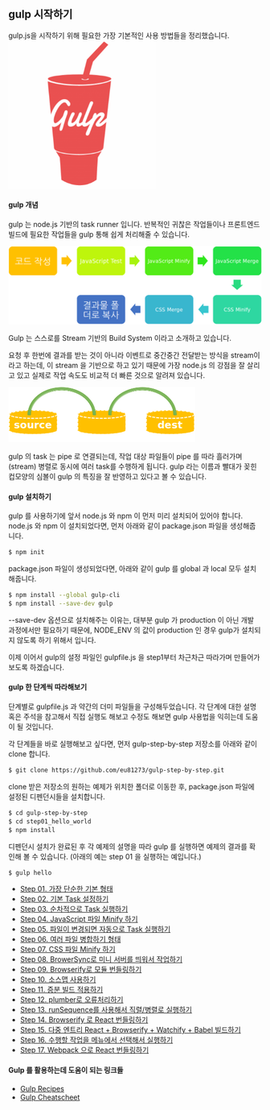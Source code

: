 ## gulp 시작하기

gulp.js을 시작하기 위해 필요한 가장 기본적인 사용 방법들을 정리했습니다.
![gulp](./gulp01.png)

#### gulp 개념
gulp 는 node.js 기반의 task runner 입니다. 반복적인 귀찮은 작업들이나 프론트엔드 빌드에 필요한 작업들을 gulp 통해 쉽게 처리해줄 수 있습니다.

![프론트엔드에서 반복적으로 하는 작업들](./gulp02.png)

Gulp 는 스스로를 Stream 기반의 Build System 이라고 소개하고 있습니다.

요청 후 한번에 결과를 받는 것이 아니라 이벤트로 중간중간 전달받는 방식을 stream이라고 하는데,
이 stream 을 기반으로 하고 있기 때문에 가장 node.js 의 강점을 잘 살리고 있고 실제로 작업 속도도 비교적 더 빠른 것으로 알려져 있습니다.

![gulp의 특징](./gulp03.png)

gulp 의 task 는 pipe 로 연결되는데, 작업 대상 파일들이 pipe 를 따라 흘러가며(stream) 병렬로 동시에 여러 task를 수행하게 됩니다. gulp 라는 이름과 빨대가 꽂힌 컵모양의 심볼이 gulp 의 특징을 잘 반영하고 있다고 볼 수 있습니다.


#### gulp 설치하기

gulp 를 사용하기에 앞서 node.js 와 npm 이 먼저 미리 설치되어 있어야 합니다. node.js 와 npm 이 설치되었다면, 먼저 아래와 같이 package.json 파일을 생성해줍니다.

```bash
$ npm init
```

package.json 파일이 생성되었다면, 아래와 같이 gulp 를 global 과 local 모두 설치해줍니다.

```bash
$ npm install --global gulp-cli
$ npm install --save-dev gulp
```

--save-dev 옵션으로 설치해주는 이유는, 대부분 gulp 가 production 이 아닌 개발 과정에서만 필요하기 때문에, NODE_ENV 의 값이 production 인 경우 gulp가 설치되지 않도록 하기 위해서 입니다.

이제 이어서 gulp의 설정 파일인 gulpfile.js 을 step1부터 차근차근 따라가며 만들어가보도록 하겠습니다.


#### gulp 한 단계씩 따라해보기
단계별로 gulpfile.js 과 약간의 더미 파일들을 구성해두었습니다. 각 단계에 대한 설명 혹은 주석을 참고해서 직접 실행도 해보고 수정도 해보면 gulp 사용법을 익히는데 도움이 될 것입니다.

각 단계들을 바로 실행해보고 싶다면, 먼저 gulp-step-by-step 저장소를 아래와 같이 clone 합니다.

```bash
$ git clone https://github.com/eu81273/gulp-step-by-step.git
```

clone 받은 저장소의 원하는 예제가 위치한 폴더로 이동한 후, package.json 파일에 설정된 디펜던시들을 설치합니다.

```bash
$ cd gulp-step-by-step
$ cd step01_hello_world
$ npm install
```

디펜던시 설치가 완료된 후 각 예제의 설명을 따라 gulp 를 실행하면 예제의 결과를 확인해 볼 수 있습니다.
(아래의 예는 step 01 을 실행하는 예입니다.)

```bash
$ gulp hello
```


- [Step 01. 가장 단순한 기본 형태](./step01_hello_world)
- [Step 02. 기본 Task 설정하기](./step02_default_task)
- [Step 03. 순차적으로 Task 실행하기](./step03_series)
- [Step 04. JavaScript 파일 Minify 하기](./step04_uglify)
- [Step 05. 파일이 변경되면 자동으로 Task 실행하기](./step05_watch)
- [Step 06. 여러 파일 병합하기 형태](./step06_concat)
- [Step 07. CSS 파일 Minify 하기](./step07_css_minify)
- [Step 08. BrowerSync로 미니 서버를 띄워서 작업하기](./step08_browser_sync)
- [Step 09. Browserify로 모듈 번들링하기](./step09_browserify)
- [Step 10. 소스맵 사용하기](./step10_sourcemaps)
- [Step 11. 증분 빌드 적용하기](./step11_incremental_build)
- [Step 12. plumber로 오류처리하기](./step12_plumber)
- [Step 13. runSequence를 사용해서 직렬/병렬로 실행하기](./step13_run_sequence)
- [Step 14. Browserify 로 React 번들링하기](./step14_react)
- [Step 15. 다중 엔트리 React + Browserify + Watchify + Babel 빌드하기](./step15_watchify)
- [Step 16. 수행할 작업을 메뉴에서 선택해서 실행하기](./step16_select_task)
- [Step 17. Webpack 으로 React 번들링하기 ](./step17_webpack)

#### Gulp 를 활용하는데 도움이 되는 링크들
- [Gulp Recipes](https://github.com/gulpjs/gulp/tree/master/docs/recipes)
- [Gulp Cheatscheet](https://github.com/osscafe/gulp-cheatsheet)
